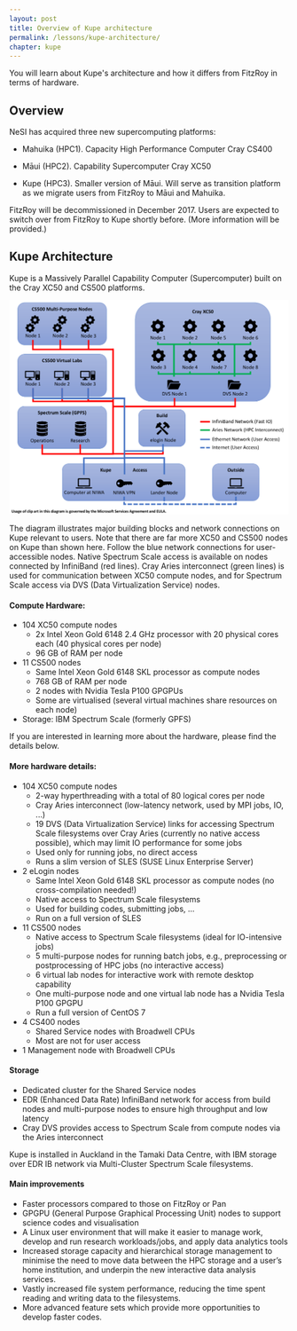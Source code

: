 ```yaml
---
layout: post
title: Overview of Kupe architecture
permalink: /lessons/kupe-architecture/
chapter: kupe
---
```


You will learn about Kupe's architecture and how it differs from FitzRoy in terms of hardware.

## Overview

NeSI has acquired three new supercomputing platforms:

* Mahuika (HPC1). Capacity High Performance Computer Cray CS400

* Māui (HPC2). Capability Supercomputer Cray XC50

* Kupe (HPC3). Smaller version of Māui. Will serve as transition platform as we migrate users from FitzRoy to Māui and Mahuika.

FitzRoy will be decommissioned in December 2017. Users are expected to switch over from FitzRoy to Kupe shortly before. (More information will be provided.)

## Kupe Architecture

Kupe is a Massively Parallel Capability Computer (Supercomputer) built on the Cray XC50 and CS500 platforms.

![alt text](../../assets/img/Kupe_Overview.png "Kupe building blocks and network connections")

The diagram illustrates major building blocks and network connections on Kupe relevant to users. Note that there are far more XC50 and CS500 nodes on Kupe than shown here. Follow the blue network connections for user-accessible nodes. Native Spectrum Scale access is available on nodes connected by InfiniBand (red lines). Cray Aries interconnect (green lines) is used for communication between XC50 compute nodes, and for Spectrum Scale access via DVS (Data Virtualization Service) nodes.


#### Compute Hardware:
* 104 XC50 compute nodes
   - 2x Intel Xeon Gold 6148 2.4 GHz processor with 20 physical cores each (40 physical cores per node)
   - 96 GB of RAM per node
* 11 CS500 nodes
   - Same Intel Xeon Gold 6148 SKL processor as compute nodes
   - 768 GB of RAM per node
   - 2 nodes with Nvidia Tesla P100 GPGPUs
   - Some are virtualised (several virtual machines share resources on each node)
* Storage: IBM Spectrum Scale (formerly GPFS)

If you are interested in learning more about the hardware, please find the details below.

#### More hardware details:
* 104 XC50 compute nodes
   - 2-way hyperthreading with a total of 80 logical cores per node
   - Cray Aries interconnect (low-latency network, used by MPI jobs, IO, ...)
   - 19 DVS (Data Virtualization Service) links for accessing Spectrum Scale filesystems over Cray Aries (currently no native access possible), which may limit IO performance for some jobs
   - Used only for running jobs, no direct access
   - Runs a slim version of SLES (SUSE Linux Enterprise Server)
* 2 eLogin nodes
   - Same Intel Xeon Gold 6148 SKL processor as compute nodes (no cross-compilation needed!)
   - Native access to Spectrum Scale filesystems
   - Used for building codes, submitting jobs, ...
   - Run on a full version of SLES
* 11 CS500 nodes
   - Native access to Spectrum Scale filesystems (ideal for IO-intensive jobs)
   - 5 multi-purpose nodes for running batch jobs, e.g., preprocessing or postprocessing of HPC jobs (no interactive access)
   - 6 virtual lab nodes for interactive work with remote desktop capability
   - One multi-purpose node and one virtual lab node has a Nvidia Tesla P100 GPGPU
   - Run a full version of CentOS 7
* 4 CS400 nodes
   - Shared Service nodes with Broadwell CPUs
   - Most are not for user access
* 1 Management node with Broadwell CPUs

#### Storage
* Dedicated cluster for the Shared Service nodes
* EDR (Enhanced Data Rate) InfiniBand network for access from build nodes and multi-purpose nodes to ensure high throughput and low latency
* Cray DVS provides access to Spectrum Scale from compute nodes via the Aries interconnect

Kupe is installed in Auckland in the Tamaki Data Centre, with IBM storage over EDR IB network via
Multi-Cluster Spectrum Scale filesystems.

#### Main improvements
* Faster processors compared to those on FitzRoy or Pan
* GPGPU (General Purpose Graphical Processing Unit) nodes to support science codes and visualisation
* A Linux user environment that will make it easier to manage work, develop and run research workloads/jobs, and apply data analytics tools
* Increased storage capacity and hierarchical storage management to minimise the need to move data between the HPC storage and a user’s home institution, and underpin the new interactive data analysis services.
* Vastly increased file system performance, reducing the time spent reading and writing data to the filesystems.
* More advanced feature sets which provide more opportunities to develop faster codes.
